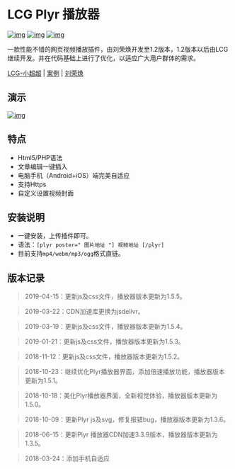 # LCG Plyr 播放器 
[![img](https://img.shields.io/badge/LCG-Lion--R-blue.svg)](https://github.com/lion-r "LCG") [![img](https://img.shields.io/badge/Louie-Cssplus-brightgreen.svg)](https://github.com/louie-senpai "Louie") [![img](https://img.shields.io/badge/%E4%BA%91%E7%82%B9%E6%92%AD-Oneindex-orange.svg)](https://github.com/donwa/oneindex "Oneindex")

一款性能不错的网页视频播放插件，由刘荣焕开发至1.2版本，1.2版本以后由LCG 继续开发。并在代码基础上进行了优化，以适应广大用户群体的需求。

[LCG-小超超](https://www.lion-r.com "LCG") | [案例](https://www.lion-r.com/analects-of-confucius/ "LCG-plyr") | [刘荣焕](https://liuronghuan.com/plyr1-2.html "刘荣焕")

## 演示

[![img](https://github.com/Lion-R/image/blob/master/Plyr-Demo.gif "Plyr-Demo")](https://github.com/lion-r/plyr "Plyr-Deom")


## 特点

* Html5/PHP语法
* 文章编辑一键插入
* 电脑手机（Android+iOS）端完美自适应
* 支持Https
* 自定义设置视频封面

## 安装说明

* 一键安装，上传插件即可。
* 语法：<code>[plyr poster=" 图片地址 "] 视频地址 [/plyr]</code>
* 目前支持<code>mp4/webm/mp3/ogg</code>格式直链。

## 版本记录

> 2019-04-15：更新js及css文件，播放器版本更新为1.5.5。

> 2019-03-22：CDN加速库更换为jsdelivr。

> 2019-03-19：更新js及css文件，播放器版本更新为1.5.4。

> 2019-01-21：更新js及css文件，播放器版本更新为1.5.3。

> 2018-11-12：更新js及css文件，播放器版本更新为1.5.2。

> 2018-10-23：继续优化Plyr播放器界面，添加倍速播放功能，播放器版本更新为1.5.1。

> 2018-10-18：美化Plyr播放器界面，全新视觉体验，播放器版本更新为1.5.0。

> 2018-10-09：更新Plyr js及svg，修复报错bug，播放器版本更新为1.3.6。

> 2018-06-15：更新Plyr 播放器CDN加速3.3.9版本，播放器版本更新为1.3.5。

> 2018-03-24：添加手机自适应
